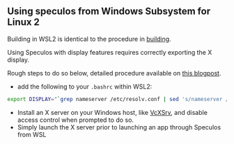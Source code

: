 ## Using speculos from Windows Subsystem for Linux 2

Building in WSL2 is identical to the procedure in [building](doc/build.md).

Using Speculos with display features requires correctly exporting the X display. 

Rough steps to do so below, detailed procedure available on [this blogpost](https://techcommunity.microsoft.com/t5/windows-dev-appconsult/running-wsl-gui-apps-on-windows-10/ba-p/1493242).

- add the following to your `.bashrc` within WSL2:

```bash
export DISPLAY="`grep nameserver /etc/resolv.conf | sed 's/nameserver //'`:0"
```

- Install an X server on your Windows host, like [VcXSrv](https://sourceforge.net/projects/vcxsrv/), and disable access control when prompted to do so.
- Simply launch the X server prior to launching an app through Speculos from WSL


